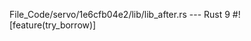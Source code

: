 File_Code/servo/1e6cfb04e2/lib/lib_after.rs --- Rust
9 #![feature(try_borrow)]                                                                                                                                      

